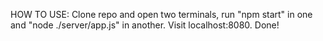 HOW TO USE:
Clone repo and open two terminals, run "npm start" in one and "node ./server/app.js" in another. Visit localhost:8080. Done!
